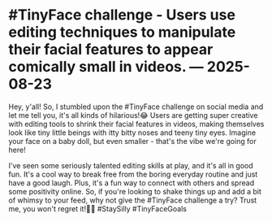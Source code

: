 # #TinyFace challenge - Users use editing techniques to manipulate their facial features to appear comically small in videos. — 2025-08-23

Hey, y'all! So, I stumbled upon the #TinyFace challenge on social media and let me tell you, it's all kinds of hilarious!😂 Users are getting super creative with editing tools to shrink their facial features in videos, making themselves look like tiny little beings with itty bitty noses and teeny tiny eyes. Imagine your face on a baby doll, but even smaller - that's the vibe we're going for here!

I've seen some seriously talented editing skills at play, and it's all in good fun. It's a cool way to break free from the boring everyday routine and just have a good laugh. Plus, it's a fun way to connect with others and spread some positivity online. So, if you're looking to shake things up and add a bit of whimsy to your feed, why not give the #TinyFace challenge a try? Trust me, you won't regret it!🤪✨ #StaySilly #TinyFaceGoals
